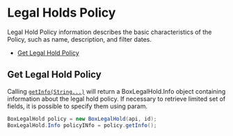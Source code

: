 Legal Holds Policy
======

Legal Hold Policy information describes the basic characteristics of the Policy, such as name, description, and filter dates.

* [Get Legal Hold Policy](#get-legal-hold-policy)

Get Legal Hold Policy
--------------

Calling [`getInfo(String...)`][get-info] will return a BoxLegalHold.Info object containing information about the legal hold policy. If necessary to retrieve limited set of fields, it is possible to specify them using param.

```java
BoxLegalHold policy = new BoxLegalHold(api, id);
BoxLegalHold.Info policyINfo = policy.getInfo();
```

[get-info]: http://opensource.box.com/box-java-sdk/javadoc/com/box/sdk/BoxLegalHold.html#getInfo(java.lang.String...)
